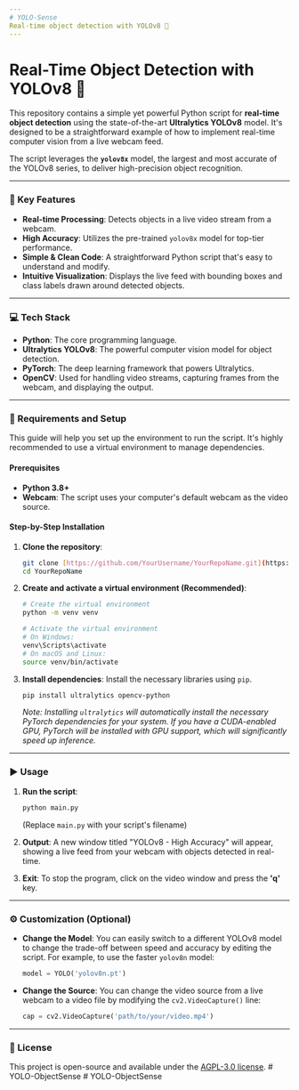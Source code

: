 ```yaml
---
# YOLO-Sense
Real-time object detection with YOLOv8 🚀
---
```

# Real-Time Object Detection with YOLOv8 🚀

This repository contains a simple yet powerful Python script for **real-time object detection** using the state-of-the-art **Ultralytics YOLOv8** model. It's designed to be a straightforward example of how to implement real-time computer vision from a live webcam feed.

The script leverages the **`yolov8x`** model, the largest and most accurate of the YOLOv8 series, to deliver high-precision object recognition.

---

### 🌟 Key Features

* **Real-time Processing**: Detects objects in a live video stream from a webcam.
* **High Accuracy**: Utilizes the pre-trained `yolov8x` model for top-tier performance.
* **Simple & Clean Code**: A straightforward Python script that's easy to understand and modify.
* **Intuitive Visualization**: Displays the live feed with bounding boxes and class labels drawn around detected objects.

---

### 💻 Tech Stack

* **Python**: The core programming language.
* **Ultralytics YOLOv8**: The powerful computer vision model for object detection.
* **PyTorch**: The deep learning framework that powers Ultralytics.
* **OpenCV**: Used for handling video streams, capturing frames from the webcam, and displaying the output.

---

### 🔧 Requirements and Setup

This guide will help you set up the environment to run the script. It's highly recommended to use a virtual environment to manage dependencies.

#### Prerequisites
* **Python 3.8+**
* **Webcam**: The script uses your computer's default webcam as the video source.

#### Step-by-Step Installation

1.  **Clone the repository**:
    ```bash
    git clone [https://github.com/YourUsername/YourRepoName.git](https://github.com/YourUsername/YourRepoName.git)
    cd YourRepoName
    ```

2.  **Create and activate a virtual environment (Recommended)**:
    ```bash
    # Create the virtual environment
    python -m venv venv

    # Activate the virtual environment
    # On Windows:
    venv\Scripts\activate
    # On macOS and Linux:
    source venv/bin/activate
    ```

3.  **Install dependencies**: Install the necessary libraries using `pip`.
    ```bash
    pip install ultralytics opencv-python
    ```
    *Note: Installing `ultralytics` will automatically install the necessary PyTorch dependencies for your system. If you have a CUDA-enabled GPU, PyTorch will be installed with GPU support, which will significantly speed up inference.*

---

### ▶️ Usage

1.  **Run the script**:
    ```bash
    python main.py
    ```
    (Replace `main.py` with your script's filename)

2.  **Output**: A new window titled "YOLOv8 - High Accuracy" will appear, showing a live feed from your webcam with objects detected in real-time.

3.  **Exit**: To stop the program, click on the video window and press the **'q'** key.

---

### ⚙️ Customization (Optional)

* **Change the Model**: You can easily switch to a different YOLOv8 model to change the trade-off between speed and accuracy by editing the script. For example, to use the faster `yolov8n` model:
    ```python
    model = YOLO('yolov8n.pt') 
    ```

* **Change the Source**: You can change the video source from a live webcam to a video file by modifying the `cv2.VideoCapture()` line:
    ```python
    cap = cv2.VideoCapture('path/to/your/video.mp4')
    ```

---

### 📄 License

This project is open-source and available under the [AGPL-3.0 license](https://www.gnu.org/licenses/agpl-3.0.en.html).
#   Y O L O - O b j e c t S e n s e 
 
 #   Y O L O - O b j e c t S e n s e 
 
 
